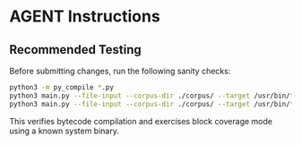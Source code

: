# AGENT Instructions

## Recommended Testing
Before submitting changes, run the following sanity checks:

```bash
python3 -m py_compile *.py
python3 main.py --file-input --corpus-dir ./corpus/ --target /usr/bin/file --debug --block-coverage --iterations 1
python3 main.py --file-input --corpus-dir ./corpus/ --target /usr/bin/file --debug --block-coverage --iterations 2  # optional sanity check
```

This verifies bytecode compilation and exercises block coverage mode using a known system binary.
